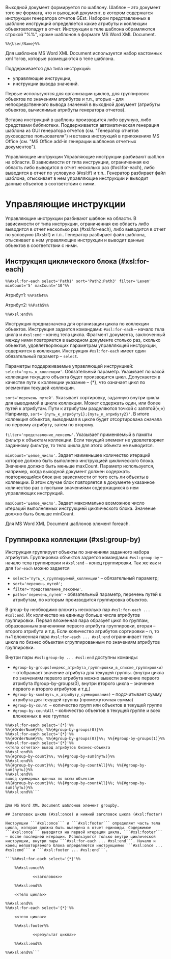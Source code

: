 <!-- TITLE: Управляющие инструкции -->
<!-- SUBTITLE: Руководство пользователя системы «ВИТАКОР»-->

Выходной документ формируется по шаблону. Шаблон – это документ того же формата, что и выходной документ, в котором содержатся инструкции генератора отчетов GEst. Набором представленных в шаблоне инструкций определяется какие атрибуты и коллекции объектовпопадут в отчет. Инструкции в теле шаблона обрамляются строкой "%%", кроме шаблонов в формате MS Word XML Document.

```%%{User/Name}%%```

Для шаблонов MS Word XML Document используется набор кастомных xml тэгов, которые размещаются в теле шаблона.

Поддерживается два типа инструкций:
* 	управляющие инструкции, 
* 	инструкции вывода значений. 
 	
Первые используются для организации циклов, для группировок объектов по значениям атрибутов и т.п., вторые - для непосредственного вывода значений в выходной документ (атрибуты объектов, вычислимые атрибуты генератора отчетов).

Вставка инструкций в шаблоны производится либо вручную, либо средствами библиотеки. Поддерживается автоматическая генерация шаблона из GUI генератора отчетов (см. "Генератор отчетов руководство пользователя") и вставка инструкций в приложениях MS Office (см. "MS Office add-in генерации шаблонов отчетных документов").

Управляющие инструкции
Управляющие инструкции разбивают шаблон на области. В зависимости от типа инструкции, ограниченная ею область либо выводится в отчет несколько раз (#xsl:for-each), либо выводится в отчет по условуию (#xsl:if) и т.п.. Генератор разбирает файл шаблона, отыскивает в нем управляющие инструкции и выводит данные объектов в соответствии с ними.

# Управляющие инструкции

Управляющие инструкции разбивают шаблон на области. В зависимости от типа инструкции, ограниченная ею область либо выводится в отчет несколько раз (#xsl:for-each), либо выводится в отчет по условуию (#xsl:if) и т.п.. Генератор разбирает файл шаблона, отыскивает в нем управляющие инструкции и выводит данные объектов в соответствии с ними.

## Инструкция циклического блока (#xsl:for-each)

```%%#xsl:for-each select='Path1' sort='Path2;Path3' filter='Lexem' minCount='5' maxCount='10'%%```

Атрибут1: ```%%Path4%%```

Атрибут2: ```%%Path5%%```

```%%#xsl:end%%```

Инструкция предназначена для организации цикла по коллекции объектов. Инструкция задается командами: ```#xsl:for-each``` – начало тела цикла и ```#xsl:end``` – конец тела цикла. Фрагмент документа, заключенный между ними повторяется в выходном документе столько раз, сколько объектов, удовлетворяющих параметрам управляющей инструкции, содержится в коллекции. Инструкция ```#xsl:for-each``` имеет один обязательный параметр – ```select```.

Параметры поддерживаемые управляющей инструкцией:
```select='путь_к_коллекции'```. Обязательный параметр. Указывает по какой коллекции текущего объекта будет производится цикл. Допускается в качестве пути к коллекции указание – {*}, что означает цикл по элементам текущей коллекции. 

```sort='перечень_путей'```. Указывает сортировку, заданную внутри цикла для выводимой в цикле коллекции. Может содержать один, или более путей к атрибутам. Пути к атрибутам разделяются точкой с запятой(«;») Например, ```sort='{путь_к_атрибуту1};{путь_к_атрибуту2}'```. В итоге коллекция объектов, выводимая в цикле будет отсортирована сначала по первому атрибуту, затем по второму. 

```filter='представление_лексемы'```. Указывает применяемый в памяти фильтр к объектам коллекции. Если текущий элемент не удовлетворяет заданному фильтру, то тело цикла для этого объекта не выводится. 

```minCount='целое_число'```. Задает наименьшее количество итераций которое должно быть выполнено инструкцией циклического блока. Значение должно быть меньше maxCount. Параметр используется, например, когда выходной документ должен содержать повторяющийся блок вне зависимости от того есть ли объекты в коллекции. В этом случае блок повторяется в документе указанное количество раз с пустыми значениями содержащихся в нем управляющих инструкций. 

```maxCount='целое_число'```. Задает максимально возможное число итераций выполняемых инструкцией циклического блока. Значение должно быть больше minCount. 

Для MS Word XML Document шаблонов элемент foreach.

## Группировка коллекции (#xsl:group-by)

Инструкция группирует объекты по значениям заданного набора атрибутов. Группировка объектов задается командами: ```#xsl:group-by``` – начало тела группировки и ```#xsl:end``` – конец группировки. Так же как и для ```for-each``` можно задается

* 	```select='путь_к_группируемой_коллекции'``` – обязательный параметр; 
* 	```sort='перечень_путей'```; 
* 	```filter='представление_лексемы'```. 
* 	```paths='перечень_путей'``` - обязательный параметр, перечень путей к атрибутам, по которым производится группировка объектов. 

В group-by необходимо вложить несколько пар ```#xsl:for-each ... #xsl:end```. Их количество на единицу больше числа атрибутов группировки. Первая вложенная пара образует цикл по группам, образованным значениями первого атрибута группировки, вторая – второго атрибута и т.д. Если количество атрибутов сортировки – n, то n+1 вложенная пара ```#xsl:for-each ... #xsl:end``` ограничивает тело цикла по бизнес объектам сгруппированным по значениям атрибутов группировки.

Внутри пары ```#xsl:group-by ... #xsl:end``` доступны команды:

* 	```#group-by-groups(индекс_атрибута_группировки_в_списке_группировки)``` – отображает значение атрибута для текущей группы. (внутри цикла по значениям первого атрибута можно вывести значение первого атрибута #group-by-groups(0), внутри второго цикла – значение первого и второго атрибутов и т.д.) 
* 	```#group-by-sum(путь_к_атрибуту_суммирования)``` – подсчитывает сумму атрибута для текущей группы (промежуточная сумма) 
* 	```#group-by-count ```– количество групп или объектов в текущей группе 
* 	```#group-by-countAll``` – количество объектов в текущей группе и всех вложенных в нее группах 

```%%#xsl:group-by select='{*}' paths='{attr1};{attr2}'%%
%%#xsl:for-each select='{*}'%%
%%{#OrderNum#}%%; %%{#group-by-groups(0)}%%
%%#xsl:for-each select='{*}'%%
%%{#OrderNum#}%%; %%{#group-by-groups(0)}%%; %%{#group-by-groups(1)}%%
%%#xsl:for-each select='{*}'%%
<<тело отчета>> вывод атрибутов бизнес-объекта
%%#xsl:end%%
%%{#group-by-count}%%; %%{#group-by-sum(путь)}%%
%%#xsl:end%%
%%{#group-by-count}%%; %%{#group-by-countAll}%%; %%{#group-by-sum(путь)}%%
%%#xsl:end%%
вывод суммарных данных по всем объектам
%%{#group-by-count}%%; %%{#group-by-countAll}%%; %%{#group-by-sum(путь)}%%
%%#xsl:end%%```


Для MS Word XML Document шаблонов элемент groupby.

## Заголовок цикла (#xsl:once) и нижний заголовок цикла (#xsl:footer)

Инструкции ```#xsl:once``` и ```#xsl:footer``` определяют часть тела цикла, которая должна быть выведена в отчет единожды. Содержимое ```#xsl:once``` выводится на первой итерации цикла, ```#xsl:footer``` – после последней итерации. Используются только внутри циклической инструкции, внутри пары ```#xsl:for-each ... #xsl:end```. Начало и конец неповторяемого блока определяются инструкциями ```#xsl:once ... #xsl:end``` и ```#xsl:footer ... #xsl:end```.

```%%#xsl:for-each select='{*}'%%

    %%#xsl:once%%

            <<заголовок>>

    %%#xsl:end%%

    <<тело цикла>>

%%#xsl:end%%
%%#xsl:for-each select='{*}'%%

    <<тело цикла>>

    %%#xsl:footer%%

            <<результат цикла>>

    %%#xsl:end%%

%%#xsl:end%%```
